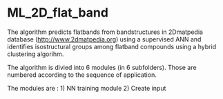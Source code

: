 # ML_2D_flat_band
The algorithm predicts flatbands from bandstructures in 2Dmatpedia database (http://www.2dmatpedia.org) using a supervised ANN and identifies isostructural groups among flatband compounds using a hybrid clustering algorihm. 

The algorithm is divied into 6 modules (in 6 subfolders). Those are numbered according to the sequence of application.

The modules are : 1) NN training module 2) Create input
